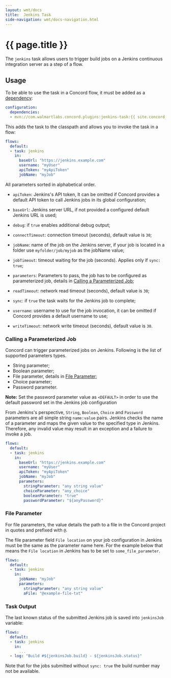 ```yaml
---
layout: wmt/docs
title:  Jenkins Task
side-navigation: wmt/docs-navigation.html
---
```


# {{ page.title }}

The `jenkins` task allows users to trigger build jobs on a
Jenkins continuous integration server as a step of
a flow.

<a name="usage"/>

## Usage

To be able to use the task in a Concord flow, it must be added as a
[dependency](../getting-started/concord-dsl.html#dependencies):

```yaml
configuration:
  dependencies:
  - mvn://com.walmartlabs.concord.plugins:jenkins-task:{{ site.concord_plugins_walmart_version }}
```

This adds the task to the classpath and allows you to invoke the task in a flow:

```yaml
flows:
  default:
  - task: jenkins
    in:
      baseUrl: "https://jenkins.example.com"
      username: "myUser"
      apiToken: "myApiToken"
      jobName: "myJob"
```

All parameters sorted in alphabetical order.

- `apiToken`: Jenkins's API token, It can be omitted if Concord provides a
  default API token to call Jenkins jobs in its global configuration;
- `baseUrl`: Jenkins server URL, if not provided a configured default Jenkins URL
  is used;
- `debug`: if `true` enables additional debug output;
- `connectTimeout`: connection timeout (seconds), default value is `30`; 
- `jobName`: name of the job on the Jenkins server, if your job is located in a folder
  use `myfolder/job/myjob` as the jobName value;
- `jobTimeout`: timeout waiting for the job (seconds). Applies only if `sync: true`;

- `parameters`: Parameters to pass, the job has to be configured as
  parameterized job, details in
  [Calling a Parameterized Job](#calling-a-parameterized-job);
- `readTimeout`: network read timeout (seconds), default value is `30`;
- `sync`: if `true` the task waits for the Jenkins job to complete;
- `username`: username to use for the job invocation, it can be omitted if
  Concord provides a default username to use;
- `writeTimeout`: network write timeout (seconds), default value is `30`.

### Calling a Parameterized Job

Concord can trigger parameterized jobs on Jenkins. Following is the list of
supported parameters types.

- String parameter;
- Boolean parameter;
- File parameter, details in [File Parameter](#file-parameter);
- Choice parameter;
- Password parameter.

**Note:** Set the password parameter value as `<DEFAULT>` in order to use the
default password set in the Jenkins job configuration

From Jenkins's perspective, `String`, `Boolean`, `Choice` and `Password`
parameters are all simple string `name:value` pairs. Jenkins checks the name of a
parameter and maps the given value to the specified type in Jenkins. Therefore, any
invalid value may result in an exception and a failure to invoke a job.


```yaml
flows:
  default:
  - task: jenkins
    in:
      baseUrl: "https://jenkins.example.com"
      username: "myUser"
      apiToken: "myApiToken"
      jobName: "myJob"
      parameters:
        stringParameter: "any string value"
        choiceParameter: "any_choice"
        booleanParameter: "true"
        passwordParameter: "${anyPassword}"
```
### File Parameter

For file parameters, the value details the path to a file in the Concord
project in quotes and prefixed with `@`.

The file parameter field `File location` on your job configuration in Jenkins
must be the same as the parameter name here.  For the example below that means
the `File location` in Jenkins has to be set to `some_file_parameter`.

```yaml
flows:
  default:
  - task: jenkins
    in:
      jobName: "myJob"
      parameters:
        stringParameter: "any string value"
        aFile: "@example-file-txt"
```

### Task Output

The last known status of the submitted Jenkins job is saved into `jenkinsJob`
variable:

```yaml
flows:
  default:
  - task: jenkins
    in:
      ...
  - log: "Build #${jenkinsJob.build} - ${jenkinsJob.status}"
```

Note that for the jobs submitted without `sync: true` the build number may not
be available.
